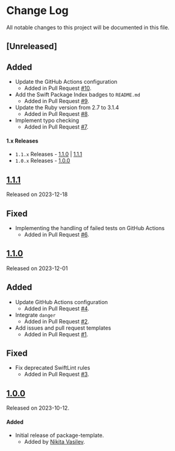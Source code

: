 # Change Log
All notable changes to this project will be documented in this file.

## [Unreleased]

## Added
- Update the GitHub Actions configuration
  - Added in Pull Request [#10](https://github.com/space-code/package-template/pull/10).
- Add the Swift Package Index badges to `README.md`
  - Added in Pull Request [#9](https://github.com/space-code/package-template/pull/9).
- Update the Ruby version from 2.7 to 3.1.4
  - Added in Pull Request [#8](https://github.com/space-code/package-template/pull/8).
- Implement typo checking
  - Added in Pull Request [#7](https://github.com/space-code/package-template/pull/7).

#### 1.x Releases
- `1.1.x` Releases - [1.1.0](#110) | [1.1.1](#111)
- `1.0.x` Releases - [1.0.0](#100)

## [1.1.1](https://github.com/space-code/package-template/releases/tag/1.1.1)
Released on 2023-12-18

## Fixed
- Implementing the handling of failed tests on GitHub Actions
  - Added in Pull Request [#6](https://github.com/space-code/package-template/pull/6).

## [1.1.0](https://github.com/space-code/package-template/releases/tag/1.1.0)
Released on 2023-12-01

## Added
- Update GitHub Actions configuration
  - Added in Pull Request [#4](https://github.com/space-code/package-template/pull/4).
- Integrate `danger`
  - Added in Pull Request [#2](https://github.com/space-code/package-template/pull/2).
- Add issues and pull request templates
  - Added in Pull Request [#1](https://github.com/space-code/package-template/pull/1).

## Fixed
- Fix deprecated SwiftLint rules
  - Added in Pull Request [#3](https://github.com/space-code/package-template/pull/3).

## [1.0.0](https://github.com/space-code/package-template/releases/tag/1.0.0)
Released on 2023-10-12.

#### Added
- Initial release of package-template.
  - Added by [Nikita Vasilev](https://github.com/nik3212).